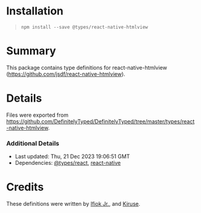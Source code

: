 # Installation
> `npm install --save @types/react-native-htmlview`

# Summary
This package contains type definitions for react-native-htmlview (https://github.com/jsdf/react-native-htmlview).

# Details
Files were exported from https://github.com/DefinitelyTyped/DefinitelyTyped/tree/master/types/react-native-htmlview.

### Additional Details
 * Last updated: Thu, 21 Dec 2023 19:06:51 GMT
 * Dependencies: [@types/react](https://npmjs.com/package/@types/react), [react-native](https://npmjs.com/package/react-native)

# Credits
These definitions were written by [Ifiok Jr.](https://github.com/ifiokjr), and [Kiruse](https://github.com/Kiruse).
